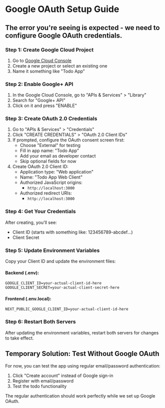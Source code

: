 # Google OAuth Setup Guide

## The error you're seeing is expected - we need to configure Google OAuth credentials.

### Step 1: Create Google Cloud Project

1. Go to [Google Cloud Console](https://console.cloud.google.com/)
2. Create a new project or select an existing one
3. Name it something like "Todo App"

### Step 2: Enable Google+ API

1. In the Google Cloud Console, go to "APIs & Services" > "Library"
2. Search for "Google+ API"
3. Click on it and press "ENABLE"

### Step 3: Create OAuth 2.0 Credentials

1. Go to "APIs & Services" > "Credentials"
2. Click "CREATE CREDENTIALS" > "OAuth 2.0 Client IDs"
3. If prompted, configure the OAuth consent screen first:
   - Choose "External" for testing
   - Fill in app name: "Todo App"
   - Add your email as developer contact
   - Skip optional fields for now
4. Create OAuth 2.0 Client ID:
   - Application type: "Web application"
   - Name: "Todo App Web Client"
   - Authorized JavaScript origins:
     - `http://localhost:3000`
   - Authorized redirect URIs:
     - `http://localhost:3000`

### Step 4: Get Your Credentials

After creating, you'll see:
- Client ID (starts with something like: 123456789-abcdef...)
- Client Secret

### Step 5: Update Environment Variables

Copy your Client ID and update the environment files:

#### Backend (.env):
```
GOOGLE_CLIENT_ID=your-actual-client-id-here
GOOGLE_CLIENT_SECRET=your-actual-client-secret-here
```

#### Frontend (.env.local):
```
NEXT_PUBLIC_GOOGLE_CLIENT_ID=your-actual-client-id-here
```

### Step 6: Restart Both Servers

After updating the environment variables, restart both servers for changes to take effect.

## Temporary Solution: Test Without Google OAuth

For now, you can test the app using regular email/password authentication:
1. Click "Create account" instead of Google sign-in
2. Register with email/password
3. Test the todo functionality

The regular authentication should work perfectly while we set up Google OAuth.
